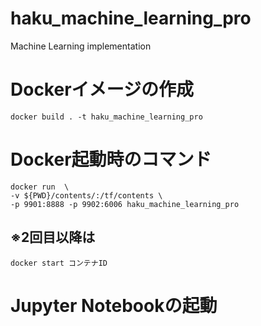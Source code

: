 # haku_machine_learning_pro
Machine Learning implementation

# Dockerイメージの作成
`docker build . -t haku_machine_learning_pro`

# Docker起動時のコマンド
```
docker run  \
-v ${PWD}/contents/:/tf/contents \
-p 9901:8888 -p 9902:6006 haku_machine_learning_pro
```
## ※2回目以降は
`docker start コンテナID`

# Jupyter Notebookの起動
